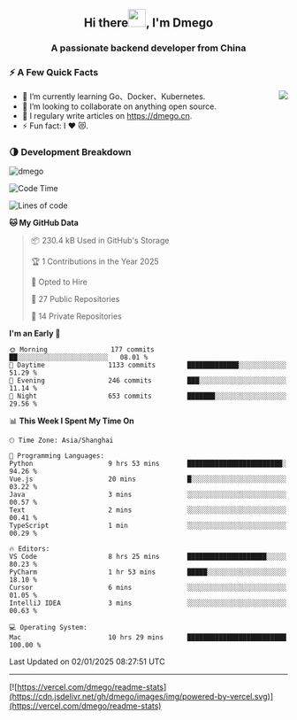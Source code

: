 <h2 align="center">Hi there<img src="https://cdn.jsdelivr.net/gh/dmego/images/img/Hi.gif" height="32" />, I'm Dmego </h2>
<h3 align="center">A passionate backend developer from China</h3>

### ⚡️ A Few Quick Facts

<img align="right" src="https://readme-stats-dmego.vercel.app/api?username=dmego&show_icons=true&icon_color=1573B3&hide_title=true&text_color=718096&bg_color=00000000&hide_border=true"/>

<ul>
    <li> 🌱 I’m currently learning Go、Docker、Kubernetes.</li>
    <li> 👯 I’m looking to collaborate on anything open source.</li>
    <li> 📝 I regulary write articles on <a href="https://dmego.cn">https://dmego.cn</a>.</li>
    <li> ⚡ Fun fact: I ❤️ 😻.</li>
</ul>

### 🌗 Development Breakdown

<img src="https://komarev.com/ghpvc/?username=dmego" alt="dmego" />

<!--START_SECTION:waka-->
![Code Time](http://img.shields.io/badge/Code%20Time-3%2C216%20hrs%2048%20mins-blue)

![Lines of code](https://img.shields.io/badge/From%20Hello%20World%20I%27ve%20Written-678.6%20thousand%20lines%20of%20code-blue)

**🐱 My GitHub Data** 

> 📦 230.4 kB Used in GitHub's Storage 
 > 
> 🏆 1 Contributions in the Year 2025
 > 
> 💼 Opted to Hire
 > 
> 📜 27 Public Repositories 
 > 
> 🔑 14 Private Repositories 
 > 
**I'm an Early 🐤** 

```text
🌞 Morning                177 commits         ██░░░░░░░░░░░░░░░░░░░░░░░   08.01 % 
🌆 Daytime                1133 commits        █████████████░░░░░░░░░░░░   51.29 % 
🌃 Evening                246 commits         ███░░░░░░░░░░░░░░░░░░░░░░   11.14 % 
🌙 Night                  653 commits         ███████░░░░░░░░░░░░░░░░░░   29.56 % 
```


📊 **This Week I Spent My Time On** 

```text
🕑︎ Time Zone: Asia/Shanghai

💬 Programming Languages: 
Python                   9 hrs 53 mins       ████████████████████████░   94.26 % 
Vue.js                   20 mins             █░░░░░░░░░░░░░░░░░░░░░░░░   03.22 % 
Java                     3 mins              ░░░░░░░░░░░░░░░░░░░░░░░░░   00.57 % 
Text                     2 mins              ░░░░░░░░░░░░░░░░░░░░░░░░░   00.41 % 
TypeScript               1 min               ░░░░░░░░░░░░░░░░░░░░░░░░░   00.29 % 

🔥 Editors: 
VS Code                  8 hrs 25 mins       ████████████████████░░░░░   80.23 % 
PyCharm                  1 hr 53 mins        █████░░░░░░░░░░░░░░░░░░░░   18.10 % 
Cursor                   6 mins              ░░░░░░░░░░░░░░░░░░░░░░░░░   01.05 % 
IntelliJ IDEA            3 mins              ░░░░░░░░░░░░░░░░░░░░░░░░░   00.63 % 

💻 Operating System: 
Mac                      10 hrs 29 mins      █████████████████████████   100.00 % 
```


 Last Updated on 02/01/2025 08:27:51 UTC
<!--END_SECTION:waka-->

---

[![https://vercel.com/dmego/readme-stats](https://cdn.jsdelivr.net/gh/dmego/images/img/powered-by-vercel.svg)](https://vercel.com/dmego/readme-stats)

